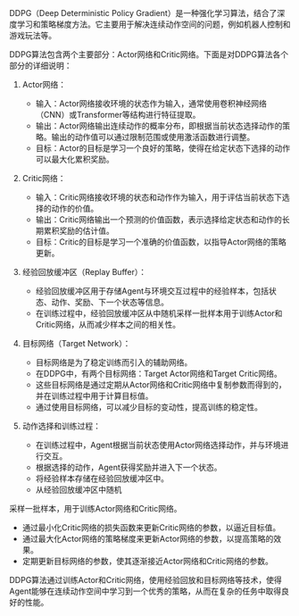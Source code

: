 DDPG（Deep Deterministic Policy Gradient）是一种强化学习算法，结合了深度学习和策略梯度方法。它主要用于解决连续动作空间的问题，例如机器人控制和游戏玩法等。

DDPG算法包含两个主要部分：Actor网络和Critic网络。下面是对DDPG算法各个部分的详细说明：

1. Actor网络：
   - 输入：Actor网络接收环境的状态作为输入，通常使用卷积神经网络（CNN）或Transformer等结构进行特征提取。
   - 输出：Actor网络输出连续动作的概率分布，即根据当前状态选择动作的策略。输出的动作值可以通过限制范围或使用激活函数进行调整。
   - 目标：Actor的目标是学习一个良好的策略，使得在给定状态下选择的动作可以最大化累积奖励。

2. Critic网络：
   - 输入：Critic网络接收环境的状态和动作作为输入，用于评估当前状态下选择的动作的价值。
   - 输出：Critic网络输出一个预测的价值函数，表示选择给定状态和动作的长期累积奖励的估计值。
   - 目标：Critic的目标是学习一个准确的价值函数，以指导Actor网络的策略更新。

3. 经验回放缓冲区（Replay Buffer）：
   - 经验回放缓冲区用于存储Agent与环境交互过程中的经验样本，包括状态、动作、奖励、下一个状态等信息。
   - 在训练过程中，经验回放缓冲区从中随机采样一批样本用于训练Actor和Critic网络，从而减少样本之间的相关性。

4. 目标网络（Target Network）：
   - 目标网络是为了稳定训练而引入的辅助网络。
   - 在DDPG中，有两个目标网络：Target Actor网络和Target Critic网络。
   - 这些目标网络是通过定期从Actor网络和Critic网络中复制参数而得到的，并在训练过程中用于计算目标值。
   - 通过使用目标网络，可以减少目标的变动性，提高训练的稳定性。

5. 动作选择和训练过程：
   - 在训练过程中，Agent根据当前状态使用Actor网络选择动作，并与环境进行交互。
   - 根据选择的动作，Agent获得奖励并进入下一个状态。
   - 将经验样本存储在经验回放缓冲区中。
   - 从经验回放缓冲区中随机

采样一批样本，用于训练Actor网络和Critic网络。
   - 通过最小化Critic网络的损失函数来更新Critic网络的参数，以逼近目标值。
   - 通过最大化Actor网络的策略梯度来更新Actor网络的参数，以提高策略的效果。
   - 定期更新目标网络的参数，使其逐渐接近Actor网络和Critic网络的参数。

DDPG算法通过训练Actor和Critic网络，使用经验回放和目标网络等技术，使得Agent能够在连续动作空间中学习到一个优秀的策略，从而在复杂的任务中取得良好的性能。